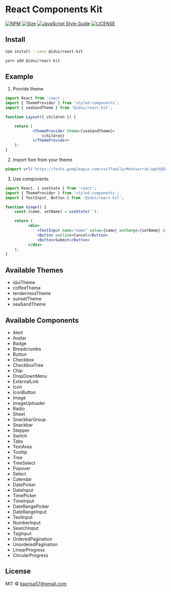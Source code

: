 # React Components Kit

[![NPM](https://img.shields.io/npm/v/@idui/react-kit.svg)](https://www.npmjs.com/package/@idui/react-kit/)
[![Size](https://img.shields.io/bundlephobia/min/@idui/react-kit)](https://www.npmjs.com/package/@idui/react-kit)
[![JavaScript Style Guide](https://img.shields.io/badge/code_style-standard-brightgreen.svg)](https://standardjs.com)
[![LICENSE](https://img.shields.io/github/license/id-ui/react-kit)](https://github.com/id-ui/react-kit/blob/main/LICENSE)

## Install

```bash
npm install --save @idui/react-kit
```

```bash
yarn add @idui/react-kit
```

## Example

1) Provide theme

```jsx
import React from 'react';
import { ThemeProvider } from 'styled-components';
import { seaSandTheme } from '@idui/react-kit';

function Layout({ children }) {

    return (
            <ThemeProvider theme={seaSandTheme}>
                {children}
            </ThemeProvider>
    );
}
```

2) Import font from your theme

```sass
@import url('https://fonts.googleapis.com/css?family=Montserrat:wght@500;700&display=swap')
```

3) Use components

```jsx
import React, { useState } from 'react';
import { ThemeProvider } from 'styled-components';
import { TextInput, Button } from '@idui/react-kit';

function Usage() {
    const [name, setName] = useState('');

    return (
          <div>
              <TextInput name="name" value={name} onChange={setName} />
              <Button outline>Cancel</Button>
              <Button>Submit</Button>
          </div>
    );
}
```

## Available Themes

- iduiTheme
- coffeeTheme
- tendernessTheme
- sunsetTheme
- seaSandTheme

## Available Components

- Alert
- Avatar
- Badge
- Breadcrumbs
- Button
- Checkbox
- CheckboxTree
- Chip
- DropDownMenu
- ExternalLink
- Icon
- IconButton
- Image
- ImageUploader
- Radio
- Sheet
- SnackbarGroup
- Snackbar
- Stepper
- Switch
- Tabs
- TextArea
- Tooltip
- Tree
- TreeSelect
- Popover
- Select
- Calendar
- DatePicker
- DateInput
- TimePicker
- TimeInput
- DateRangePicker
- DateRangeInput
- TextInput
- NumberInput
- SearchInput
- TagInput
- OrderedPagination
- UnorderedPagination
- LinearProgress
- CircularProgress

## License

MIT © [kaprisa57@gmail.com](https://github.com/id-ui)